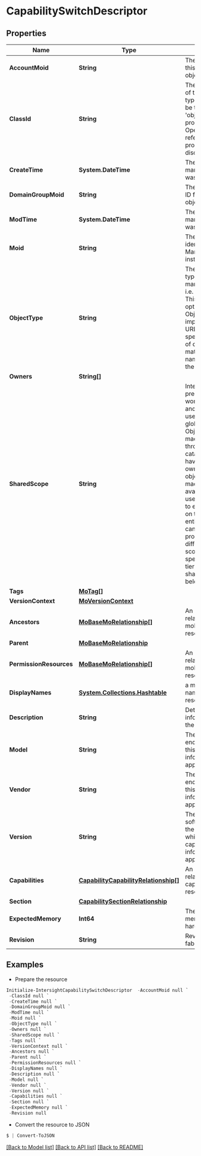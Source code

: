 # CapabilitySwitchDescriptor
## Properties

Name | Type | Description | Notes
------------ | ------------- | ------------- | -------------
**AccountMoid** | **String** | The Account ID for this managed object. | [optional] [readonly] 
**ClassId** | **String** | The concrete type of this complex type. Its value must be the same as the &#39;objectType&#39; property. The OpenAPI document references this property as a discriminator value. | [readonly] 
**CreateTime** | **System.DateTime** | The time when this managed object was created. | [optional] [readonly] 
**DomainGroupMoid** | **String** | The DomainGroup ID for this managed object. | [optional] [readonly] 
**ModTime** | **System.DateTime** | The time when this managed object was last modified. | [optional] [readonly] 
**Moid** | **String** | The unique identifier of this Managed Object instance. | [optional] 
**ObjectType** | **String** | The fully-qualified type of this managed object, i.e. the class name. This property is optional. The ObjectType is implied from the URL path. If specified, the value of objectType must match the class name specified in the URL path. | [readonly] 
**Owners** | **String[]** |  | [optional] 
**SharedScope** | **String** | Intersight provides pre-built workflows, tasks and policies to end users through global catalogs. Objects that are made available through global catalogs are said to have a &#39;shared&#39; ownership. Shared objects are either made globally available to all end users or restricted to end users based on their license entitlement. Users can use this property to differentiate the scope (global or a specific license tier) to which a shared MO belongs. | [optional] [readonly] 
**Tags** | [**MoTag[]**](MoTag.md) |  | [optional] 
**VersionContext** | [**MoVersionContext**](MoVersionContext.md) |  | [optional] 
**Ancestors** | [**MoBaseMoRelationship[]**](MoBaseMoRelationship.md) | An array of relationships to moBaseMo resources. | [optional] [readonly] 
**Parent** | [**MoBaseMoRelationship**](MoBaseMoRelationship.md) |  | [optional] 
**PermissionResources** | [**MoBaseMoRelationship[]**](MoBaseMoRelationship.md) | An array of relationships to moBaseMo resources. | [optional] [readonly] 
**DisplayNames** | [**System.Collections.Hashtable**](Array.md) | a map of display names for a resource. | [optional] [readonly] 
**Description** | **String** | Detailed information about the endpoint. | [optional] 
**Model** | **String** | The model of the endpoint, for which this capability information is applicable. | [optional] 
**Vendor** | **String** | The vendor of the endpoint, for which this capability information is applicable. | [optional] 
**Version** | **String** | The firmware or software version of the endpoint, for which this capability information is applicable. | [optional] 
**Capabilities** | [**CapabilityCapabilityRelationship[]**](CapabilityCapabilityRelationship.md) | An array of relationships to capabilityCapability resources. | [optional] 
**Section** | [**CapabilitySectionRelationship**](CapabilitySectionRelationship.md) |  | [optional] 
**ExpectedMemory** | **Int64** | The total expected memory for this hardware. | [optional] 
**Revision** | **String** | Revision for the fabric interconnect. | [optional] 

## Examples

- Prepare the resource
```powershell
Initialize-IntersightCapabilitySwitchDescriptor  -AccountMoid null `
 -ClassId null `
 -CreateTime null `
 -DomainGroupMoid null `
 -ModTime null `
 -Moid null `
 -ObjectType null `
 -Owners null `
 -SharedScope null `
 -Tags null `
 -VersionContext null `
 -Ancestors null `
 -Parent null `
 -PermissionResources null `
 -DisplayNames null `
 -Description null `
 -Model null `
 -Vendor null `
 -Version null `
 -Capabilities null `
 -Section null `
 -ExpectedMemory null `
 -Revision null
```

- Convert the resource to JSON
```powershell
$ | Convert-ToJSON
```

[[Back to Model list]](../README.md#documentation-for-models) [[Back to API list]](../README.md#documentation-for-api-endpoints) [[Back to README]](../README.md)

